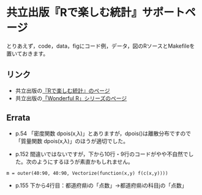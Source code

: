 # 共立出版『Rで楽しむ統計』サポートページ

とりあえず，code，data，figにコード例，データ，図のRソースとMakefileを置いておきます。

## リンク

* 共立出版の[『Rで楽しむ統計』のページ](http://www.kyoritsu-pub.co.jp/bookdetail/9784320112414)
* 共立出版の[「Wonderful R」シリーズのページ](http://www.kyoritsu-pub.co.jp/series/205/)

## Errata

* p.54 「密度関数 dpois(x,λ)」とありますが，dpois()は離散分布ですので「質量関数 dpois(x,λ)」のほうが適切でした。

* p.152 間違いではないですが，下から10行・9行のコードがやや不自然でした。次のようにするほうが素直かもしれません。
```
m = outer(40:90, 40:90, Vectorize(function(x,y) f(c(x,y))))
```
* p.155 下から4行目：都道府県iの「点数」→都道府県iの科目jの「点数」
